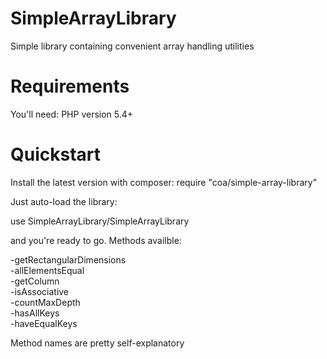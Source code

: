 SimpleArrayLibrary
==================

Simple library containing convenient array handling utilities

Requirements
============

You'll need: PHP version 5.4+

Quickstart
==========
Install the latest version with composer:
require "coa/simple-array-library"

Just auto-load the library:

use SimpleArrayLibrary/SimpleArrayLibrary

and you're ready to go. Methods availble:<br/>

-getRectangularDimensions<br/>
-allElementsEqual<br/>
-getColumn<br/>
-isAssociative<br/>
-countMaxDepth<br/>
-hasAllKeys<br/>
-haveEqualKeys<br/>

Method names are pretty self-explanatory
